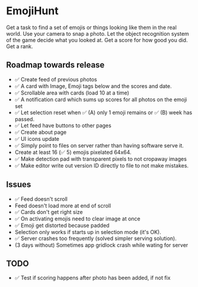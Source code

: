# EmojiHunt

Get a task to find a set of emojis or things looking like them in the real world.
Use your camera to snap a photo.
Let the object recognition system of the game decide what you looked at.
Get a score for how good you did.
Get a rank.

## Roadmap towards release

* :white_check_mark: Create feed of previous photos
 * :white_check_mark: A card with Image, Emoji tags below and the scores and date.
 * :white_check_mark: Scrollable area with cards (load 10 at a time)
 * :white_check_mark: A notification card which sums up scores for all photos on the emoji set
* :white_check_mark: Let selection reset when :white_check_mark: (A) only 1 emoji remains or :white_check_mark: (B) week has passed.
* :white_check_mark: Let feed have buttons to other pages
* :white_check_mark: Create about page
* :white_check_mark: UI icons update
* :white_check_mark: Simply point to files on server rather than having software serve it.
* Create at least 16 (:white_check_mark: 5) emojis pixelated 64x64.
 * :white_check_mark: Make detection pad with transparent pixels to not cropaway images
* :white_check_mark: Make editor write out version ID directly to file to not make mistakes.

## Issues

* :white_check_mark: Feed doesn't scroll
* Feed doesn't load more at end of scroll
* :white_check_mark: Cards don't get right size
* :white_check_mark: On activating emojis need to clear image at once
* :white_check_mark: Emoji get distorted because padded
* Selection only works if starts up in selection mode (it's OK).
* :white_check_mark: Server crashes too frequently (solved simpler serving solution).
* (3 days without) Sometimes app gridlock crash while wating for server

## TODO

* :white_check_mark: Test if scoring happens after photo has been added, if not fix

